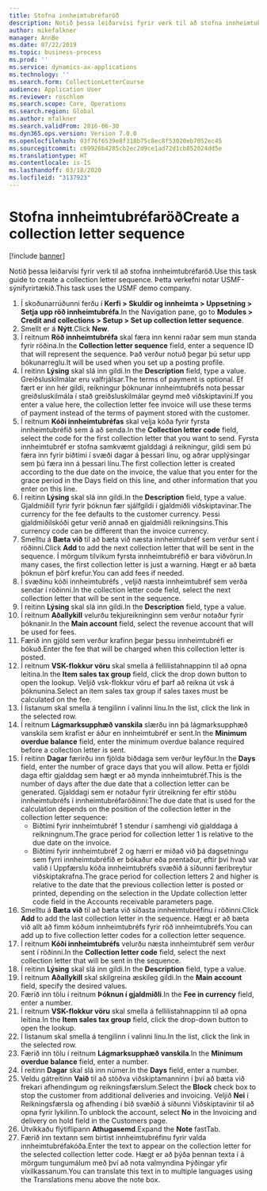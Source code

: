 ```yaml
---
title: Stofna innheimtubréfaröð
description: Notið þessa leiðarvísi fyrir verk til að stofna innheimtubréfaröð.
author: mikefalkner
manager: AnnBe
ms.date: 07/22/2019
ms.topic: business-process
ms.prod: ''
ms.service: dynamics-ax-applications
ms.technology: ''
ms.search.form: CollectionLetterCourse
audience: Application User
ms.reviewer: roschlom
ms.search.scope: Core, Operations
ms.search.region: Global
ms.author: mfalkner
ms.search.validFrom: 2016-06-30
ms.dyn365.ops.version: Version 7.0.0
ms.openlocfilehash: 03f76f6539e8f318b75c8ec8f53020eb7052ec45
ms.sourcegitcommit: c69926b4285cb2ec2d9ce1ad72d1cb852024dd5e
ms.translationtype: HT
ms.contentlocale: is-IS
ms.lasthandoff: 03/18/2020
ms.locfileid: "3137923"
---
```

# <a name="create-a-collection-letter-sequence"></a><span data-ttu-id="ab878-103">Stofna innheimtubréfaröð</span><span class="sxs-lookup"><span data-stu-id="ab878-103">Create a collection letter sequence</span></span>

[!include [banner](../../includes/banner.md)]

<span data-ttu-id="ab878-104">Notið þessa leiðarvísi fyrir verk til að stofna innheimtubréfaröð.</span><span class="sxs-lookup"><span data-stu-id="ab878-104">Use this task guide to create a collection letter sequence.</span></span> <span data-ttu-id="ab878-105">Þetta verkefni notar USMF-sýnifyrirtækið.</span><span class="sxs-lookup"><span data-stu-id="ab878-105">This task uses the USMF demo company.</span></span>

1. <span data-ttu-id="ab878-106">Í skoðunarrúðunni ferðu í **Kerfi > Skuldir og innheimta > Uppsetning > Setja upp röð innheimtubréfa**.</span><span class="sxs-lookup"><span data-stu-id="ab878-106">In the Navigation pane, go to **Modules > Credit and collections > Setup > Set up collection letter sequence**.</span></span>
2. <span data-ttu-id="ab878-107">Smellt er á **Nýtt**.</span><span class="sxs-lookup"><span data-stu-id="ab878-107">Click **New**.</span></span>
3. <span data-ttu-id="ab878-108">Í reitnum **Röð innheimtubréfa** skal færa inn kenni raðar sem mun standa fyrir röðina.</span><span class="sxs-lookup"><span data-stu-id="ab878-108">In the **Collection letter sequence** field, enter a sequence ID that will represent the sequence.</span></span> <span data-ttu-id="ab878-109">Það verður notuð þegar þú setur upp bókunarreglu.</span><span class="sxs-lookup"><span data-stu-id="ab878-109">It will be used when you set up a posting profile.</span></span>
4. <span data-ttu-id="ab878-110">Í reitinn **Lýsing** skal slá inn gildi.</span><span class="sxs-lookup"><span data-stu-id="ab878-110">In the **Description** field, type a value.</span></span>  <span data-ttu-id="ab878-111">Greiðsluskilmálar eru valfrjálsar.</span><span class="sxs-lookup"><span data-stu-id="ab878-111">The terms of payment is optional.</span></span> <span data-ttu-id="ab878-112">Ef fært er inn hér gildi, reikningur þóknunar innheimtubréfs nota þessar greiðsluskilmála í stað greiðsluskilmálar geymd með viðskiptavini.</span><span class="sxs-lookup"><span data-stu-id="ab878-112">If you enter a value here, the collection letter fee invoice will use these terms of payment instead of the terms of payment stored with the customer.</span></span>  
5. <span data-ttu-id="ab878-113">Í reitnum **Kóði innheimtubréfas** skal velja kóða fyrir fyrsta innheimtubréfið sem á að senda.</span><span class="sxs-lookup"><span data-stu-id="ab878-113">In the **Collection letter code** field, select the code for the first collection letter that you want to send.</span></span> <span data-ttu-id="ab878-114">Fyrsta innheimtubréf er stofna samkvæmt gjalddagi á reikningur, gildi sem þú færa inn fyrir biðtími í svæði dagar á þessari línu, og aðrar upplýsingar sem þú færa inn á þessari línu.</span><span class="sxs-lookup"><span data-stu-id="ab878-114">The first collection letter is created according to the due date on the invoice, the value that you enter for the grace period in the Days field on this line, and other information that you enter on this line.</span></span>  
6. <span data-ttu-id="ab878-115">Í reitinn **Lýsing** skal slá inn gildi.</span><span class="sxs-lookup"><span data-stu-id="ab878-115">In the **Description** field, type a value.</span></span> <span data-ttu-id="ab878-116">Gjaldmiðill fyrir fyrir þóknun fær sjálfgildi í gjaldmiðli viðskiptavinar.</span><span class="sxs-lookup"><span data-stu-id="ab878-116">The currency for the fee defaults to the customer currency.</span></span> <span data-ttu-id="ab878-117">Þessi gjaldmiðilskóði getur verið annað en gjaldmiðli reikningsins.</span><span class="sxs-lookup"><span data-stu-id="ab878-117">This currency code can be different than the invoice currency.</span></span>  
7. <span data-ttu-id="ab878-118">Smelltu á **Bæta við** til að bæta við næsta innheimtubréf sem verður sent í röðinni.</span><span class="sxs-lookup"><span data-stu-id="ab878-118">Click **Add** to add the next collection letter that will be sent in the sequence.</span></span> <span data-ttu-id="ab878-119">Í mörgum tilvikum fyrsta innheimtubréfið er bara viðvörun.</span><span class="sxs-lookup"><span data-stu-id="ab878-119">In many cases, the first collection letter is just a warning.</span></span> <span data-ttu-id="ab878-120">Hægt er að bæta þóknun ef þörf krefur.</span><span class="sxs-lookup"><span data-stu-id="ab878-120">You can add fees if needed.</span></span>  
8. <span data-ttu-id="ab878-121">Í svæðinu kóði innheimtubréfs , veljið næsta innheimtubréf sem verða sendar í röðinni.</span><span class="sxs-lookup"><span data-stu-id="ab878-121">In the collection letter code field, select the next collection letter that will be sent in the sequence.</span></span>
9. <span data-ttu-id="ab878-122">Í reitinn **Lýsing** skal slá inn gildi.</span><span class="sxs-lookup"><span data-stu-id="ab878-122">In the **Description** field, type a value.</span></span>
10. <span data-ttu-id="ab878-123">Í reitnum **Aðallykill** velurðu tekjureikninginn sem verður notaður fyrir þóknanir.</span><span class="sxs-lookup"><span data-stu-id="ab878-123">In the **Main account** field, select the revenue account that will be used for fees.</span></span>
11. <span data-ttu-id="ab878-124">Færið inn gjöld sem verður krafinn þegar þessu innheimtubréfi er bókuð.</span><span class="sxs-lookup"><span data-stu-id="ab878-124">Enter the fee that will be charged when this collection letter is posted.</span></span>
12. <span data-ttu-id="ab878-125">Í reitnum **VSK-flokkur vöru** skal smella á fellilistahnappinn til að opna leitina.</span><span class="sxs-lookup"><span data-stu-id="ab878-125">In the **Item sales tax group** field, click the drop down button to open the lookup.</span></span> <span data-ttu-id="ab878-126">Veljið vsk-flokkur vöru ef þarf að reikna út vsk á þóknunina.</span><span class="sxs-lookup"><span data-stu-id="ab878-126">Select an item sales tax group if sales taxes must be calculated on the fee.</span></span>  
13. <span data-ttu-id="ab878-127">Í listanum skal smella á tengilinn í valinni línu.</span><span class="sxs-lookup"><span data-stu-id="ab878-127">In the list, click the link in the selected row.</span></span>
14. <span data-ttu-id="ab878-128">Í reitnum **Lágmarksupphæð vanskila** slærðu inn þá lágmarksupphæð vanskila sem krafist er áður en innheimtubréf er sent.</span><span class="sxs-lookup"><span data-stu-id="ab878-128">In the **Minimum overdue balance** field, enter the minimum overdue balance required before a collection letter is sent.</span></span>
15. <span data-ttu-id="ab878-129">Í reitinn **Dagar** færirðu inn fjölda biðdaga sem verður leyfður.</span><span class="sxs-lookup"><span data-stu-id="ab878-129">In the **Days** field, enter the number of grace days that you will allow.</span></span> <span data-ttu-id="ab878-130">Þetta er fjöldi daga eftir gjalddag sem hægt er að mynda innheimtubréf.</span><span class="sxs-lookup"><span data-stu-id="ab878-130">This is the number of days after the due date that a collection letter can be generated.</span></span> <span data-ttu-id="ab878-131">Gjalddagi sem er notaður fyrir útreikning fer eftir stöðu innheimtubréfs í innheimtubréfaröðinni:</span><span class="sxs-lookup"><span data-stu-id="ab878-131">The due date that is used for the calculation depends on the position of the collection letter in the collection letter sequence:</span></span>
    - <span data-ttu-id="ab878-132">Biðtími fyrir innheimtubréf 1 stendur í samhengi við gjalddaga á reikningnum.</span><span class="sxs-lookup"><span data-stu-id="ab878-132">The grace period for collection letter 1 is relative to the due date on the invoice.</span></span>
    - <span data-ttu-id="ab878-133">Biðtími fyrir innheimtubréf 2 og hærri er miðað við þá dagsetningu sem fyrri innheimtubréfið er bókaður eða prentaður, eftir því hvað var valið í Uppfærslu kóða innheimtubréfs svæðið á síðunni færibreytur viðskiptakrafna.</span><span class="sxs-lookup"><span data-stu-id="ab878-133">The grace period for collection letters 2 and higher is relative to the date that the previous collection letter is posted or printed, depending on the selection in the Update collection letter code field in the Accounts receivable parameters page.</span></span>  
16. <span data-ttu-id="ab878-134">Smelltu á **Bæta við** til að bæta við síðasta innheimtubréfinu í röðinni.</span><span class="sxs-lookup"><span data-stu-id="ab878-134">Click **Add** to add the last collection letter in the sequence.</span></span> <span data-ttu-id="ab878-135">Hægt er að bæta við allt að fimm kóðum innheimtubréfs fyrir röð innheimtubréfs.</span><span class="sxs-lookup"><span data-stu-id="ab878-135">You can add up to five collection letter codes for a collection letter sequence.</span></span>  
17. <span data-ttu-id="ab878-136">Í reitnum **Kóði innheimtubréfs** velurðu næsta innheimtubréf sem verður sent í röðinni.</span><span class="sxs-lookup"><span data-stu-id="ab878-136">In the **Collection letter code** field, select the next collection letter that will be sent in the sequence.</span></span>
18. <span data-ttu-id="ab878-137">Í reitinn **Lýsing** skal slá inn gildi.</span><span class="sxs-lookup"><span data-stu-id="ab878-137">In the **Description** field, type a value.</span></span>
19. <span data-ttu-id="ab878-138">Í reitnum **Aðallykill** skal skilgreina æskileg gildi.</span><span class="sxs-lookup"><span data-stu-id="ab878-138">In the **Main account** field, specify the desired values.</span></span>
20. <span data-ttu-id="ab878-139">Færið inn tölu í reitnum **Þóknun í gjaldmiðli**.</span><span class="sxs-lookup"><span data-stu-id="ab878-139">In the **Fee in currency** field, enter a number.</span></span>
21. <span data-ttu-id="ab878-140">Í reitnum **VSK-flokkur vöru** skal smella á fellilistahnappinn til að opna leitina.</span><span class="sxs-lookup"><span data-stu-id="ab878-140">In the **Item sales tax group** field, click the drop-down button to open the lookup.</span></span>
22. <span data-ttu-id="ab878-141">Í listanum skal smella á tengilinn í valinni línu.</span><span class="sxs-lookup"><span data-stu-id="ab878-141">In the list, click the link in the selected row.</span></span>
23. <span data-ttu-id="ab878-142">Færið inn tölu í reitnum **Lágmarksupphæð vanskila**.</span><span class="sxs-lookup"><span data-stu-id="ab878-142">In the **Minimum overdue balance** field, enter a number.</span></span>
24. <span data-ttu-id="ab878-143">Í reitinn **Dagar** skal slá inn númer.</span><span class="sxs-lookup"><span data-stu-id="ab878-143">In the **Days** field, enter a number.</span></span>
25. <span data-ttu-id="ab878-144">Veldu gátreitinn **Vaið** til að stöðva viðskiptamanninn í því að bæta við frekari afhendingum og reikningsfærslum.</span><span class="sxs-lookup"><span data-stu-id="ab878-144">Select the **Block** check box to stop the customer from additional deliveries and invoicing.</span></span> <span data-ttu-id="ab878-145">Veljið **Nei** í Reikningsfærsla og afhending í bið svæðið á síðunni Viðskiptavinir til að opna fyrir lykilinn.</span><span class="sxs-lookup"><span data-stu-id="ab878-145">To unblock the account, select **No** in the Invoicing and delivery on hold field in the Customers page.</span></span>  
26. <span data-ttu-id="ab878-146">Útvíkkaðu flýtiflipann **Athugasemd**.</span><span class="sxs-lookup"><span data-stu-id="ab878-146">Expand the **Note** fastTab.</span></span>
27. <span data-ttu-id="ab878-147">Færið inn textann sem birtist innheimtubréfinu fyrir valda innheimtubréfakóða.</span><span class="sxs-lookup"><span data-stu-id="ab878-147">Enter the text to appear on the collection letter for the selected collection letter code.</span></span> <span data-ttu-id="ab878-148">Hægt er að þýða þennan texta í á mörgum tungumálum með því að nota valmyndina Þýðingar yfir víxilkassanum.</span><span class="sxs-lookup"><span data-stu-id="ab878-148">You can translate this text in to multiple languages using the Translations menu above the note box.</span></span>  

